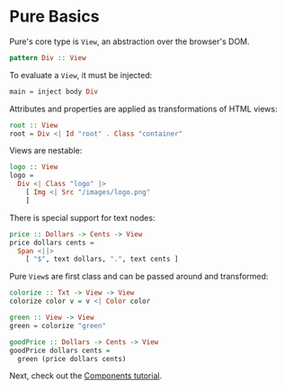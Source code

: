 # Pure Basics

Pure's core type is `View`, an abstraction over the browser's DOM.

```haskell
pattern Div :: View
```

To evaluate a `View`, it must be injected:

```haskell
main = inject body Div
```

Attributes and properties are applied as transformations of HTML views:

```haskell
root :: View
root = Div <| Id "root" . Class "container"
```

Views are nestable:

```haskell
logo :: View
logo = 
  Div <| Class "logo" |> 
    [ Img <| Src "/images/logo.png" 
    ]
```

There is special support for text nodes:

```haskell
price :: Dollars -> Cents -> View
price dollars cents = 
  Span <||>
    [ "$", text dollars, ".", text cents ]
```

Pure `View`s are first class and can be passed around and transformed:

```haskell
colorize :: Txt -> View -> View
colorize color v = v <| Color color

green :: View -> View
green = colorize "green" 

goodPrice :: Dollars -> Cents -> View
goodPrice dollars cents = 
  green (price dollars cents)
```

Next, check out the [Components tutorial](/tuts/components).
